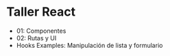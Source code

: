 # Taller React

- 01: Componentes
- 02: Rutas y UI
- Hooks Examples: Manipulación de lista y formulario